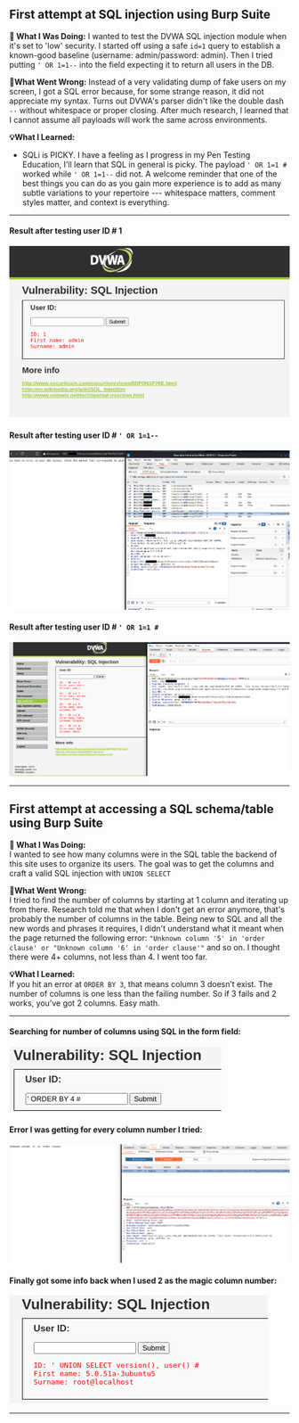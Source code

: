 ## First attempt at SQL injection using Burp Suite

**🔹 What I Was Doing:**
I wanted to test the DVWA SQL injection module when it's set to 'low' security. I started off using a safe `id=1` query to establish a known-good baseline (username: admin/password: admin). Then I tried putting `' OR 1=1--` into the field expecting it to return all users in the DB.

**🔸What Went Wrong:**
Instead of a very validating dump of fake users on my screen, I got a SQL error because, for some strange reason, it did not appreciate my syntax. Turns out DVWA's parser didn't like the double dash `--` without whitespace or proper closing. After much research, I learned that I cannot assume all payloads will work the same across environments.

**💡What I Learned:**

- SQLi is PICKY. I have a feeling as I progress in my Pen Testing Education, I'll learn that SQL in general is picky. The payload `' OR 1=1 #` worked while `' OR 1=1--` did not. A welcome reminder that one of the best things you can do as you gain more experience is to add as many subtle variations to your repertoire --- whitespace matters, comment styles matter, and context is everything.

---

#### Result after testing user ID # 1

![Baseline SQL Response](raw-images/baseline-sql-response.png)

#### Result after testing user ID # `' OR 1=1--`

![Failed attempt to return database information](raw-images/sql-inject-fail.png)

#### Result after testing user ID # `' OR 1=1 #`

![Successful listing of all names in this database.](raw-images/sql-success.png)

---

## First attempt at accessing a SQL schema/table using Burp Suite

**🔹 What I Was Doing:**  
I wanted to see how many columns were in the SQL table the backend of this site uses to organize its users. The goal was to get the columns and craft a valid SQL injection with `UNION SELECT`

**🔸What Went Wrong:**  
I tried to find the number of columns by starting at 1 column and iterating up from there. Research told me that when I don't get an error anymore, that's probably the number of columns in the table. Being new to SQL and all the new words and phrases it requires, I didn't understand what it meant when the page returned the following error:
`"Unknown column '5' in 'order clause' or "Unknown column '6' in 'order clause'"` and so on. I thought there were 4+ columns, not less than 4. I went too far.

**💡What I Learned:**  
If you hit an error at `ORDER BY 3`, that means column 3 doesn’t exist. The number of columns is one less than the failing number. So if 3 fails and 2 works, you’ve got 2 columns. Easy math.

---

#### Searching for number of columns using SQL in the form field:

![Format of my query to find the columns](raw-images/trying-to-find-total-columns.png)

#### Error I was getting for every column number I tried:

![Error letting me know there aren't that many columns](raw-images/there-arent-4-columns.png)

#### Finally got some info back when I used 2 as the magic column number:

![Info returned when the column number was correct.](raw-images/there-are-2-columns.png)

---
